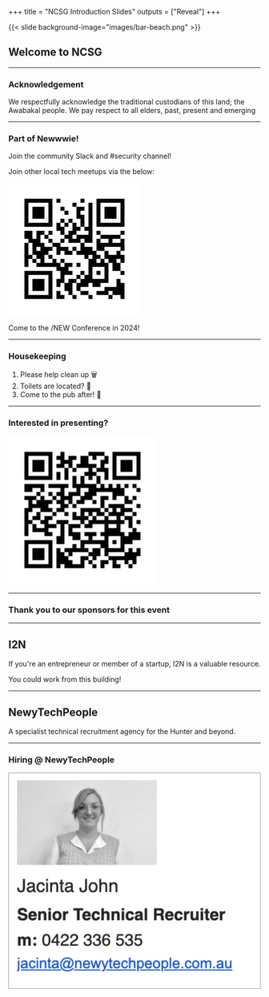 +++
title = "NCSG Introduction Slides"
outputs = ["Reveal"]
+++

{{< slide background-image="images/bar-beach.png" >}}

## Welcome to NCSG

---

### Acknowledgement

We respectfully acknowledge the traditional custodians of this land; the Awabakal people. We pay respect to all elders, past, present and emerging

---

### Part of Newwwie!

Join the community Slack and #security channel!

Join other local tech meetups via the below:

![community list QR link](images/community-qr.png)

Come to the /NEW Conference in 2024!

---

### Housekeeping

1.  Please help clean up 🗑️
2.  Toilets are located? 🧻
3.  Come to the pub after! 🥳

---

### Interested in presenting?

![presentation EOI](images/wanna-present-qr.png)

---

### Thank you to our sponsors for this event

---

## I2N

If you're an entrepreneur or member of a startup, I2N is a valuable resource.

You could work from this building!

---

## NewyTechPeople

A specialist technical recruitment agency for the Hunter and beyond.

---

### Hiring @ NewyTechPeople

![NTP Hiring](images/ntp-hiring.png)
